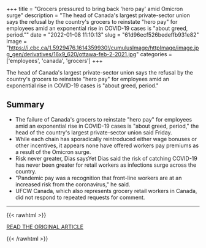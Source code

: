 +++
title = "Grocers pressured to bring back 'hero pay' amid Omicron surge"
description = "The head of Canada's largest private-sector union says the refusal by the country's grocers to reinstate \"hero pay\" for employees amid an exponential rise in COVID-19 cases is \"about greed, period.\""
date = "2022-01-08 11:10:13"
slug = "61d96ecf526bedeffb931e82"
image = "https://i.cbc.ca/1.5929476.1614359930!/cumulusImage/httpImage/image.jpg_gen/derivatives/16x9_620/ottawa-feb-2-2021.jpg"
categories = ['employees', 'canada', 'grocers']
+++

The head of Canada's largest private-sector union says the refusal by the country's grocers to reinstate \"hero pay\" for employees amid an exponential rise in COVID-19 cases is \"about greed, period.\"

## Summary

- The failure of Canada's grocers to reinstate "hero pay" for employees amid an exponential rise in COVID-19 cases is "about greed, period," the head of the country's largest private-sector union said Friday.
- While each chain has sporadically reintroduced either wage bonuses or other incentives, it appears none have offered workers pay premiums as a result of the Omicron surge.
- Risk never greater, Dias saysYet Dias said the risk of catching COVID-19 has never been greater for retail workers as infections surge across the country.
- "Pandemic pay was a recognition that front-line workers are at an increased risk from the coronavirus," he said.
- UFCW Canada, which also represents grocery retail workers in Canada, did not respond to repeated requests for comment.

---

{{< rawhtml >}}
  <p class="article-category">
    <a target="_blank" href="https://www.cbc.ca/news/business/grocers-hero-pay-unifor-1.6307698">READ THE ORIGINAL ARTICLE</a>
  </p>
{{< /rawhtml >}}
